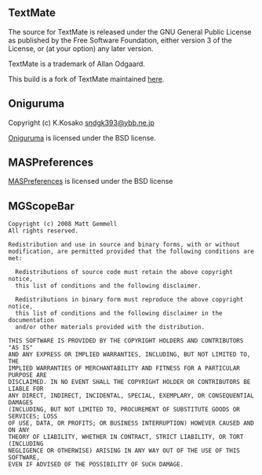 ## TextMate

The source for TextMate is released under the GNU General Public License as published by the Free Software Foundation, either version 3 of the License, or (at your option) any later version.

TextMate is a trademark of Allan Odgaard.

This build is a fork of TextMate maintained [here](https://github.com/jwhitehorn/textmate).

## Oniguruma

Copyright (c) K.Kosako <sndgk393@ybb.ne.jp>

[Oniguruma][] is licensed under the BSD license.

[Oniguruma]: http://www.geocities.jp/kosako3/oniguruma/

## MASPreferences

[MASPreferences][] is licensed under the BSD license

[MASPreferences]: https://github.com/shpakovski/MASPreferences

## MGScopeBar

	Copyright (c) 2008 Matt Gemmell
	All rights reserved.

	Redistribution and use in source and binary forms, with or without 
	modification, are permitted provided that the following conditions are met:

	  Redistributions of source code must retain the above copyright notice, 
	  this list of conditions and the following disclaimer.

	  Redistributions in binary form must reproduce the above copyright notice, 
	  this list of conditions and the following disclaimer in the documentation 
	  and/or other materials provided with the distribution.

	THIS SOFTWARE IS PROVIDED BY THE COPYRIGHT HOLDERS AND CONTRIBUTORS "AS IS" 
	AND ANY EXPRESS OR IMPLIED WARRANTIES, INCLUDING, BUT NOT LIMITED TO, THE 
	IMPLIED WARRANTIES OF MERCHANTABILITY AND FITNESS FOR A PARTICULAR PURPOSE ARE 
	DISCLAIMED. IN NO EVENT SHALL THE COPYRIGHT HOLDER OR CONTRIBUTORS BE LIABLE FOR 
	ANY DIRECT, INDIRECT, INCIDENTAL, SPECIAL, EXEMPLARY, OR CONSEQUENTIAL DAMAGES 
	(INCLUDING, BUT NOT LIMITED TO, PROCUREMENT OF SUBSTITUTE GOODS OR SERVICES; LOSS
	OF USE, DATA, OR PROFITS; OR BUSINESS INTERRUPTION) HOWEVER CAUSED AND ON ANY
	THEORY OF LIABILITY, WHETHER IN CONTRACT, STRICT LIABILITY, OR TORT (INCLUDING 
	NEGLIGENCE OR OTHERWISE) ARISING IN ANY WAY OUT OF THE USE OF THIS SOFTWARE, 
	EVEN IF ADVISED OF THE POSSIBILITY OF SUCH DAMAGE.
